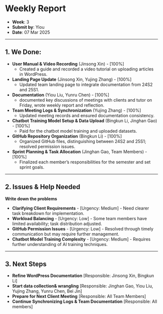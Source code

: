 # Weekly Report
- **Week**: 3
- **Submit by**: Yiou  
- **Date**: 07 Mar 2025

---

## 1. We Done:
- **User Manual & Video Recording** (Jinsong Xin) - [100%]  
  - Created a guide and recorded a video tutorial on uploading articles in WordPress.
- **Landing Page Update** (Jinsong Xin, Yujing Zhang) - [100%]  
  - Updated team landing page to integrate documentation from 24S2 and 25S1.
- **Documentation** (Yiou Liu, Yunru Chen) - [100%]  
  - documented key discussions of meetings with clients and tutor on Friday, wrote weekly report and reflection.
- **Team Meeting Logs & Synchronization** (Yujing Zhang) - [100%]  
  - Updated meeting records and ensured documentation consistency.
- **Chatbot Training Model Setup & Data Upload** (Bingkun Li, Jinghan Gao) - [100%]  
  - Paid for the chatbot model training and uploaded datasets.
- **GitHub Repository Organization** (Bingkun Li) - [100%]  
  - Organized GitHub files, distinguishing between 24S2 and 25S1; resolved permission issues.
- **Sprint Planning & Task Allocation** (Jinghan Gao, Team Members) - [100%]  
  - Finalized each member’s responsibilities for the semester and set sprint goals.

---

## 2. Issues & Help Needed
**Write down the problems**
- **Clarifying Client Requirements** - [Urgency: Medium] - Need clearer task breakdown for implementation.
- **Workload Balancing** - [Urgency: Low] - Some team members have limited availability; task distribution adjusted.
- **GitHub Permission Issues** - [Urgency: Low] - Resolved through timely communication but may require further management.
- **Chatbot Model Training Complexity** - [Urgency: Medium] - Requires further understanding of AI training techniques.

---

## 3. Next Steps
- **Refine WordPress Documentation** [Responsible: Jinsong Xin, Bingkun Li]
- **Start data collection& wrangling** [Responsible: Jinghan Gao, Yiou Liu, Yujing Zhang, Yunru Chen, Bei Jin]
- **Prepare for Next Client Meeting** [Responsible: All Team Members]
- **Continue Synchronizing Logs & Team Documentation** [Responsible: All members]
